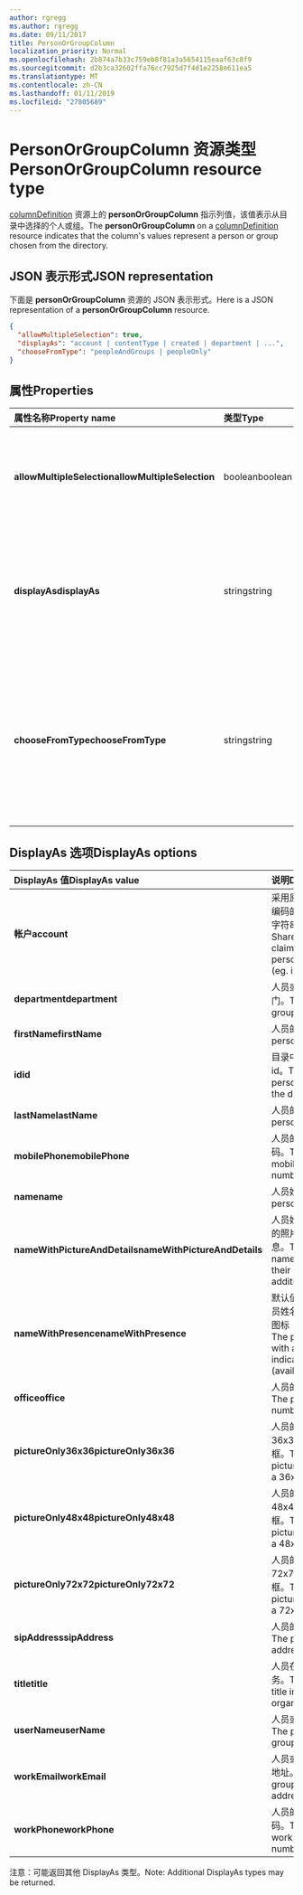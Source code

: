```yaml
---
author: rgregg
ms.author: rgregg
ms.date: 09/11/2017
title: PersonOrGroupColumn
localization_priority: Normal
ms.openlocfilehash: 2b874a7b33c759eb8f81a3a5654115eaaf63c8f9
ms.sourcegitcommit: d2b3ca32602ffa76cc7925d7f4d1e2258e611ea5
ms.translationtype: MT
ms.contentlocale: zh-CN
ms.lasthandoff: 01/11/2019
ms.locfileid: "27805689"
---
```

# <a name="personorgroupcolumn-resource-type"></a><span data-ttu-id="20ded-102">PersonOrGroupColumn 资源类型</span><span class="sxs-lookup"><span data-stu-id="20ded-102">PersonOrGroupColumn resource type</span></span>

<span data-ttu-id="20ded-103">[columnDefinition](columndefinition.md) 资源上的 **personOrGroupColumn** 指示列值，该值表示从目录中选择的个人或组。</span><span class="sxs-lookup"><span data-stu-id="20ded-103">The **personOrGroupColumn** on a [columnDefinition](columndefinition.md) resource indicates that the column's values represent a person or group chosen from the directory.</span></span>

## <a name="json-representation"></a><span data-ttu-id="20ded-104">JSON 表示形式</span><span class="sxs-lookup"><span data-stu-id="20ded-104">JSON representation</span></span>

<span data-ttu-id="20ded-105">下面是 **personOrGroupColumn** 资源的 JSON 表示形式。</span><span class="sxs-lookup"><span data-stu-id="20ded-105">Here is a JSON representation of a **personOrGroupColumn** resource.</span></span>
<!-- { "blockType": "resource", "@type": "microsoft.graph.personOrGroupColumn", "@property.aka": "chooseFromType=format" } -->

```json
{
  "allowMultipleSelection": true,
  "displayAs": "account | contentType | created | department | ...",
  "chooseFromType": "peopleAndGroups | peopleOnly"
}
```

## <a name="properties"></a><span data-ttu-id="20ded-106">属性</span><span class="sxs-lookup"><span data-stu-id="20ded-106">Properties</span></span>

| <span data-ttu-id="20ded-107">属性名称</span><span class="sxs-lookup"><span data-stu-id="20ded-107">Property name</span></span>              | <span data-ttu-id="20ded-108">类型</span><span class="sxs-lookup"><span data-stu-id="20ded-108">Type</span></span>    | <span data-ttu-id="20ded-109">说明</span><span class="sxs-lookup"><span data-stu-id="20ded-109">Description</span></span>
|:---------------------------|:--------|:--------------------------------------
| <span data-ttu-id="20ded-110">**allowMultipleSelection**</span><span class="sxs-lookup"><span data-stu-id="20ded-110">**allowMultipleSelection**</span></span> | <span data-ttu-id="20ded-111">boolean</span><span class="sxs-lookup"><span data-stu-id="20ded-111">boolean</span></span> | <span data-ttu-id="20ded-112">指示是否可以从源中选择多个值。</span><span class="sxs-lookup"><span data-stu-id="20ded-112">Indicates whether multiple values can be selected from the source.</span></span>
| <span data-ttu-id="20ded-113">**displayAs**</span><span class="sxs-lookup"><span data-stu-id="20ded-113">**displayAs**</span></span>              | <span data-ttu-id="20ded-114">string</span><span class="sxs-lookup"><span data-stu-id="20ded-114">string</span></span>  | <span data-ttu-id="20ded-115">如何显示有关所选个人或组的信息。</span><span class="sxs-lookup"><span data-stu-id="20ded-115">How to display the information about the person or group chosen.</span></span> <span data-ttu-id="20ded-116">请参阅下文。</span><span class="sxs-lookup"><span data-stu-id="20ded-116">See below.</span></span>
| <span data-ttu-id="20ded-117">**chooseFromType**</span><span class="sxs-lookup"><span data-stu-id="20ded-117">**chooseFromType**</span></span>         | <span data-ttu-id="20ded-118">string</span><span class="sxs-lookup"><span data-stu-id="20ded-118">string</span></span>  | <span data-ttu-id="20ded-119">是否允许仅选择人员，或同时选择人员和组。</span><span class="sxs-lookup"><span data-stu-id="20ded-119">Whether to allow selection of people only, or people and groups.</span></span> <span data-ttu-id="20ded-120">必须为 `peopleAndGroups` 或 `peopleOnly` 的其中一个。</span><span class="sxs-lookup"><span data-stu-id="20ded-120">Must be one of `peopleAndGroups` or `peopleOnly`.</span></span>

## <a name="displayas-options"></a><span data-ttu-id="20ded-121">DisplayAs 选项</span><span class="sxs-lookup"><span data-stu-id="20ded-121">DisplayAs options</span></span>

| <span data-ttu-id="20ded-122">DisplayAs 值</span><span class="sxs-lookup"><span data-stu-id="20ded-122">DisplayAs value</span></span>               | <span data-ttu-id="20ded-123">说明</span><span class="sxs-lookup"><span data-stu-id="20ded-123">Description</span></span>
|:------------------------------|:-----------------------
| <span data-ttu-id="20ded-124">**帐户**</span><span class="sxs-lookup"><span data-stu-id="20ded-124">**account**</span></span>                   | <span data-ttu-id="20ded-125">采用原始 SharePoint 编码的人员或组声明字符串（如</span><span class="sxs-lookup"><span data-stu-id="20ded-125">The raw SharePoint encoded claim string for the person or group (eg.</span></span> <span data-ttu-id="20ded-126">i:0#.f</span><span class="sxs-lookup"><span data-stu-id="20ded-126">i:0#.f</span></span>|<span data-ttu-id="20ded-127">membership</span><span class="sxs-lookup"><span data-stu-id="20ded-127">membership</span></span>|<span data-ttu-id="20ded-128">jane@contoso.com)。</span><span class="sxs-lookup"><span data-stu-id="20ded-128">jane@contoso.com).</span></span>
| <span data-ttu-id="20ded-129">**department**</span><span class="sxs-lookup"><span data-stu-id="20ded-129">**department**</span></span>                | <span data-ttu-id="20ded-130">人员或组的所在部门。</span><span class="sxs-lookup"><span data-stu-id="20ded-130">The person or group's department.</span></span>
| <span data-ttu-id="20ded-131">**firstName**</span><span class="sxs-lookup"><span data-stu-id="20ded-131">**firstName**</span></span>                 | <span data-ttu-id="20ded-132">人员的名字。</span><span class="sxs-lookup"><span data-stu-id="20ded-132">The person's first name.</span></span>
| <span data-ttu-id="20ded-133">**id**</span><span class="sxs-lookup"><span data-stu-id="20ded-133">**id**</span></span>                        | <span data-ttu-id="20ded-134">目录中个人或组的 id。</span><span class="sxs-lookup"><span data-stu-id="20ded-134">The id of the person or group in the directory.</span></span>
| <span data-ttu-id="20ded-135">**lastName**</span><span class="sxs-lookup"><span data-stu-id="20ded-135">**lastName**</span></span>                  | <span data-ttu-id="20ded-136">人员的姓氏。</span><span class="sxs-lookup"><span data-stu-id="20ded-136">The person's last name.</span></span>
| <span data-ttu-id="20ded-137">**mobilePhone**</span><span class="sxs-lookup"><span data-stu-id="20ded-137">**mobilePhone**</span></span>               | <span data-ttu-id="20ded-138">人员的移动电话号码。</span><span class="sxs-lookup"><span data-stu-id="20ded-138">The person's mobile phone number.</span></span>
| <span data-ttu-id="20ded-139">**name**</span><span class="sxs-lookup"><span data-stu-id="20ded-139">**name**</span></span>                      | <span data-ttu-id="20ded-140">人员姓名。</span><span class="sxs-lookup"><span data-stu-id="20ded-140">The person's name.</span></span>
| <span data-ttu-id="20ded-141">**nameWithPictureAndDetails**</span><span class="sxs-lookup"><span data-stu-id="20ded-141">**nameWithPictureAndDetails**</span></span> | <span data-ttu-id="20ded-142">人员姓名，以及他们的照片和其他详细信息。</span><span class="sxs-lookup"><span data-stu-id="20ded-142">The person's name along with their picture and additional details.</span></span>
| <span data-ttu-id="20ded-143">**nameWithPresence**</span><span class="sxs-lookup"><span data-stu-id="20ded-143">**nameWithPresence**</span></span>          | <span data-ttu-id="20ded-144">默认值。</span><span class="sxs-lookup"><span data-stu-id="20ded-144">Default.</span></span> <span data-ttu-id="20ded-145">人员姓名和状态指示器图标（空闲/忙碌/等）</span><span class="sxs-lookup"><span data-stu-id="20ded-145">The person's name with a presence indicator icon (available/busy/etc.)</span></span>
| <span data-ttu-id="20ded-146">**office**</span><span class="sxs-lookup"><span data-stu-id="20ded-146">**office**</span></span>                    | <span data-ttu-id="20ded-147">人员的办公室电话。</span><span class="sxs-lookup"><span data-stu-id="20ded-147">The person's office number.</span></span>
| <span data-ttu-id="20ded-148">**pictureOnly36x36**</span><span class="sxs-lookup"><span data-stu-id="20ded-148">**pictureOnly36x36**</span></span>          | <span data-ttu-id="20ded-149">人员的照片，采用 36x36 像素的正方形框。</span><span class="sxs-lookup"><span data-stu-id="20ded-149">The person's picture, bounded by a 36x36 px square.</span></span>
| <span data-ttu-id="20ded-150">**pictureOnly48x48**</span><span class="sxs-lookup"><span data-stu-id="20ded-150">**pictureOnly48x48**</span></span>          | <span data-ttu-id="20ded-151">人员的照片，采用 48x48 像素的正方形框。</span><span class="sxs-lookup"><span data-stu-id="20ded-151">The person's picture, bounded by a 48x48 px square.</span></span>
| <span data-ttu-id="20ded-152">**pictureOnly72x72**</span><span class="sxs-lookup"><span data-stu-id="20ded-152">**pictureOnly72x72**</span></span>          | <span data-ttu-id="20ded-153">人员的照片，采用 72x72 像素的正方形框。</span><span class="sxs-lookup"><span data-stu-id="20ded-153">The person's picture, bounded by a 72x72 px square.</span></span>
| <span data-ttu-id="20ded-154">**sipAddress**</span><span class="sxs-lookup"><span data-stu-id="20ded-154">**sipAddress**</span></span>                | <span data-ttu-id="20ded-155">人员的 sip 地址。</span><span class="sxs-lookup"><span data-stu-id="20ded-155">The person's sip address.</span></span>
| <span data-ttu-id="20ded-156">**title**</span><span class="sxs-lookup"><span data-stu-id="20ded-156">**title**</span></span>                     | <span data-ttu-id="20ded-157">人员在组织中的职务。</span><span class="sxs-lookup"><span data-stu-id="20ded-157">The person's title in the organization.</span></span>
| <span data-ttu-id="20ded-158">**userName**</span><span class="sxs-lookup"><span data-stu-id="20ded-158">**userName**</span></span>                  | <span data-ttu-id="20ded-159">人员或组的用户名。</span><span class="sxs-lookup"><span data-stu-id="20ded-159">The person or group's user name.</span></span>
| <span data-ttu-id="20ded-160">**workEmail**</span><span class="sxs-lookup"><span data-stu-id="20ded-160">**workEmail**</span></span>                 | <span data-ttu-id="20ded-161">人员或组的电子邮件地址。</span><span class="sxs-lookup"><span data-stu-id="20ded-161">The person or group's email address.</span></span>
| <span data-ttu-id="20ded-162">**workPhone**</span><span class="sxs-lookup"><span data-stu-id="20ded-162">**workPhone**</span></span>                 | <span data-ttu-id="20ded-163">人员的工作电话号码。</span><span class="sxs-lookup"><span data-stu-id="20ded-163">The person's work phone number.</span></span>

<span data-ttu-id="20ded-164">注意：可能返回其他 DisplayAs 类型。</span><span class="sxs-lookup"><span data-stu-id="20ded-164">Note: Additional DisplayAs types may be returned.</span></span>

<!-- {
  "type": "#page.annotation",
  "description": "",
  "keywords": "",
  "section": "documentation",
  "suppressions": [
    "Warning: /api-reference/v1.0/resources/personorgroupcolumn.md:
      Found potential enums in resource example that weren't defined in a table:(peopleAndGroups,peopleOnly) are in resource, but () are in table",
    "Warning: /api-reference/v1.0/resources/personorgroupcolumn.md:
      Found potential enums in resource example that weren't defined in a table:(account,contentType,created,department,...) are in resource, but () are in table"
  ],
  "tocPath": "Resources/PersonOrGroupColumn"
} -->
